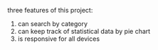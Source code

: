 three features of this project:
1. can search by category
2. can keep track of statistical data by pie chart
3. is responsive for all devices
